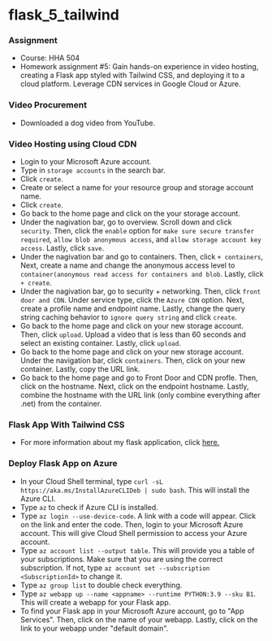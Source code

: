 # flask_5_tailwind

### Assignment
- Course: HHA 504
- Homework assignment #5: Gain hands-on experience in video hosting, creating a Flask app styled with Tailwind CSS, and deploying it to a cloud platform. Leverage CDN services in Google Cloud or Azure.

### Video Procurement
- Downloaded a dog video from YouTube.

### Video Hosting using Cloud CDN
- Login to your Microsoft Azure account.
- Type in `storage accounts` in the search bar.
- Click `create`.
- Create or select a name for your resource group and storage account name.
- Click `create`.
- Go back to the home page and click on the your storage account.
- Under the nagivation bar, go to overview. Scroll down and click `security`. Then, click the `enable` option for `make sure secure transfer required`, `allow blob anonymous access`, and `allow storage account key access`. Lastly, click `save`.
- Under the nagivation bar and go to containers. Then, click `+ containers`, Next, create a name and change the anonymous access level to `container(anonymous read access for containers and blob`. Lastly, click `+ create`.
- Under the nagivation bar, go to security + networking. Then, click `front door and CDN`. Under service type, click the `Azure CDN` option. Next, create a profile name and endpoint name. Lastly, change the query string caching behavior to `ignore query string` and click `create`.
- Go back to the home page and click on your new storage account. Then, click `upload`. Upload a video that is less than 60 seconds and select an existing container. Lastly, click `upload`.
- Go back to the home page and click on your new storage account. Under the navigation bar, click `containers`. Then, click on your new container. Lastly, copy the URL link.
- Go back to the home page and go to Front Door and CDN profle. Then, click on the hostname. Next, click on the endpoint hostname. Lastly, combine the hostname with the URL link (only combine everything after .net) from the container.

### Flask App With Tailwind CSS
- For more information about my flask application, click [here.](https://github.com/Beczheng/flask_5_tailwind/tree/main/templates)

### Deploy Flask App on Azure
- In your Cloud Shell terminal, type `curl -sL https://aka.ms/InstallAzureCLIDeb | sudo bash`. This will install the Azure CLI.
- Type `az` to check if Azure CLI is installed.
- Type `az login --use-device-code`. A link with a code will appear. Click on the link and enter the code. Then, login to your Microsoft Azure account. This will give Cloud Shell permission to access your Azure account.
- Type `az account list --output table`. This will provide you a table of your subscriptions. Make sure that you are using the correct subscription. If not, type `az account set --subscription <SubscriptionId>` to change it.
- Type `az group list` to double check everything.
- Type `az webapp up --name <appname> --runtime PYTHON:3.9 --sku B1`. This will create a webapp for your Flask app.
- To find your Flask app in your Microsoft Azure account, go to "App Services". Then, click on the name of your webapp. Lastly, click on the link to your webapp under "default domain".


